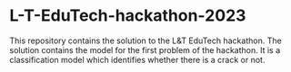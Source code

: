 # L-T-EduTech-hackathon-2023
This repository contains the solution to the L&amp;T EduTech hackathon. The solution contains the model for the first problem of the hackathon. It is a classification model which identifies whether there is a crack or not.
